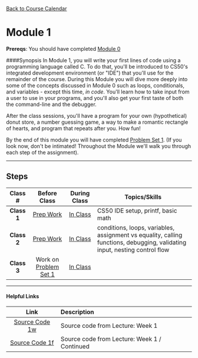 [Back to Course Calendar](../../..)
# Module 1

**Prereqs**: You should have completed [Module 0](../../../module0)

####Synopsis
In Module 1, you will write your first lines of code using a programming language called C. To do that, you'll be introduced to CS50's integrated development environment (or "IDE") that you'll use for the remainder of the course. During this Module you will dive more deeply into some of the concepts discussed in Module 0 such as loops, conditionals, and variables - except this time, _in code_. You'll learn how to take input from a user to use in your programs, and you'll also get your first taste of both the command-line and the debugger. 

After the class sessions, you'll have a program for your own (hypothetical) donut store, a number guessing game, a way to make a romantic rectangle of hearts, and program that repeats after you. How fun!

By the end of this module you will have completed [Problem Set 1](./materials/problem-set). (If you look now, don't be intimated! Throughout the Module we'll walk you through each step of the assignment).

*** 

## Steps

Class # | Before Class | During Class | Topics/Skills
:--------:|:------------:|:------------:|-----------------------|
**Class 1**| [Prep Work](./materials/class1-prep) | [In Class](./materials/class1) | CS50 IDE setup, printf, basic math |
**Class 2**| [Prep Work](./materials/class2-prep) | [In Class](./materials/class2) | conditions, loops, variables, assignment vs equality, calling functions, debugging, validating input, nesting control flow |
**Class 3**| Work on [Problem Set 1](./materials/problem-set) | [In Class](./materials/class3) |

***

#### Helpful Links
Link | Description
:---:|:----
<a href="http://cdn.cs50.net/2015/fall/lectures/1/w/src1w" target="_blank">Source Code 1w</a> | Source code from Lecture: Week 1
<a href="http://cdn.cs50.net/2015/fall/lectures/1/f/src1f" target="_blank">Source Code 1f</a> | Source code from Lecture: Week 1 / Continued


